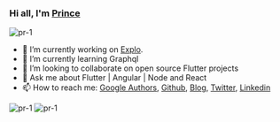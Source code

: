 
### Hi all, I'm [Prince](https://aboutprince.in/)

<p align="left"> <img src="https://komarev.com/ghpvc/?username=pr-1&label=Views&color=blue&style=plastic" alt="pr-1" /> </p>

- 🔭 I’m currently working on [Explo](https://exploapp.com/).
- 🌱 I’m currently learning Graphql
- 👯 I’m looking to collaborate on open source Flutter projects 
- 💬 Ask me about Flutter | Angular | Node and React
- 📫 How to reach me: [Google Authors](https://devlibrary.withgoogle.com/authors/prince17-ps6), [Github](https://github.com/pr-1), [Blog](https://dev.to/pr1), [Twitter](https://twitter.com/prince19_97), [Linkedin](https://www.linkedin.com/in/pr-1/) 

<img src="https://github-readme-stats.vercel.app/api?username=pr-1&show_icons=true&theme=light&include_all_commits=true&count_private=true" alt="pr-1" />


<img src="https://github-readme-stats.vercel.app/api/top-langs/?username=pr-1&layout=compact&theme=light&show_all_langs=true" alt="pr-1" />
